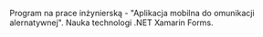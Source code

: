 Program na prace inżynierską - "Aplikacja mobilna do omunikacji alernatywnej". Nauka technologi .NET Xamarin Forms.  
